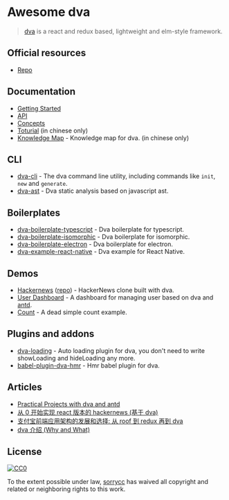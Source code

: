 
# Awesome dva

> [dva](https://github.com/dvajs/dva) is a react and redux based, lightweight and elm-style framework.

## Official resources

- [Repo](https://github.com/dvajs/dva)

## Documentation

- [Getting Started](https://github.com/dvajs/dva-docs/blob/master/v1/en-us/getting-started.md)
- [API](https://github.com/dvajs/dva#api)
- [Concepts](https://github.com/dvajs/dva-docs/blob/master/v1/en-us/concepts.md)
- [Toturial](https://github.com/dvajs/dva-docs/blob/master/v1/zh-cn/tutorial/01-%E6%A6%82%E8%A6%81.md) (in chinese only)
- [Knowledge Map](https://github.com/dvajs/dva-knowledgemap) - Knowledge map for dva. (in chinese only)

## CLI

- [dva-cli](https://github.com/dvajs/dva-cli) - The dva command line utility, including commands like `init`, `new` and `generate`.
- [dva-ast](https://github.com/dvajs/dva-ast) - Dva static analysis based on javascript ast.

## Boilerplates

- [dva-boilerplate-typescript](https://github.com/sorrycc/dva-boilerplate-typescript) - Dva boilerplate for typescript.
- [dva-boilerplate-isomorphic](https://github.com/sorrycc/dva-boilerplate-isomorphic) - Dva boilerplate for isomorphic.
- [dva-boilerplate-electron](https://github.com/sorrycc/dva-boilerplate-electron) - Dva boilerplate for electron.
- [dva-example-react-native](https://github.com/sorrycc/dva-example-react-native) - Dva example for React Native.


## Demos

- [Hackernews](https://dvajs.github.io/dva-hackernews/) ([repo](https://github.com/dvajs/dva-hackernews)) - HackerNews clone built with dva.
- [User Dashboard](https://github.com/dvajs/dva/blob/master/examples/user-dashboard) - A dashboard for managing user based on dva and [antd](https://github.com/ant-design/ant-design).
- [Count](https://github.com/dvajs/dva/tree/master/examples/count) - A dead simple count example.

## Plugins and addons

- [dva-loading](https://github.com/dvajs/dva-loading) - Auto loading plugin for dva, you don't need to write showLoading and hideLoading any more.
- [babel-plugin-dva-hmr](https://github.com/dvajs/babel-plugin-dva-hmr) - Hmr babel plugin for dva.

## Articles

- [Practical Projects with dva and antd](https://ant.design/docs/react/practical-projects)
- [从 0 开始实现 react 版本的 hackernews (基于 dva)](https://github.com/sorrycc/blog/issues/9)
- [支付宝前端应用架构的发展和选择: 从 roof 到 redux 再到 dva](https://github.com/sorrycc/blog/issues/6)
- [dva 介绍 (Why and What)](https://github.com/dvajs/dva/issues/1)

## License

[![CC0](http://mirrors.creativecommons.org/presskit/buttons/88x31/svg/cc-zero.svg)](https://creativecommons.org/publicdomain/zero/1.0/)

To the extent possible under law, [sorrycc](https://github.com/sorrycc) has waived all copyright and related or neighboring rights to this work.
